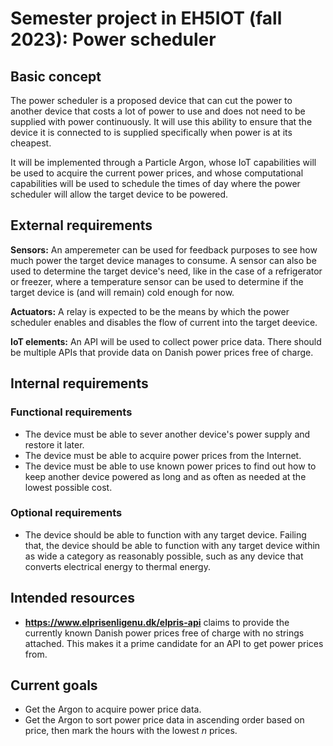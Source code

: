# Semester project in EH5IOT (fall 2023): Power scheduler


## Basic concept
The power scheduler is a proposed device that can cut the power to another device that costs a lot of power to use and does not need to be supplied with power continuously. It will use this ability to ensure that the device it is connected to is supplied specifically when power is at its cheapest.

It will be implemented through a Particle Argon, whose IoT capabilities will be used to acquire the current power prices, and whose computational capabilities will be used to schedule the times of day where the power scheduler will allow the target device to be powered.

## External requirements
**Sensors:** An amperemeter can be used for feedback purposes to see how much power the target device manages to consume. A sensor can also be used to determine the target device's need, like in the case of a refrigerator or freezer, where a temperature sensor can be used to determine if the target device is (and will remain) cold enough for now.

**Actuators:** A relay is expected to be the means by which the power scheduler enables and disables the flow of current into the target deevice.

**IoT elements:** An API will be used to collect power price data. There should be multiple APIs that provide data on Danish power prices free of charge.

## Internal requirements
### Functional requirements
- The device must be able to sever another device's power supply and restore it later.
- The device must be able to acquire power prices from the Internet. 
- The device must be able to use known power prices to find out how to keep another device powered as long and as often as needed at the lowest possible cost.

### Optional requirements
- The device should be able to function with any target device. Failing that, the device should be able to function with any target device within as wide a category as reasonably possible, such as any device that converts electrical energy to thermal energy.

## Intended resources
- **https://www.elprisenligenu.dk/elpris-api** claims to provide the currently known Danish power prices free of charge with no strings attached. This makes it a prime candidate for an API to get power prices from.

## Current goals
- Get the Argon to acquire power price data.
- Get the Argon to sort power price data in ascending order based on price, then mark the hours with the lowest _n_ prices.
